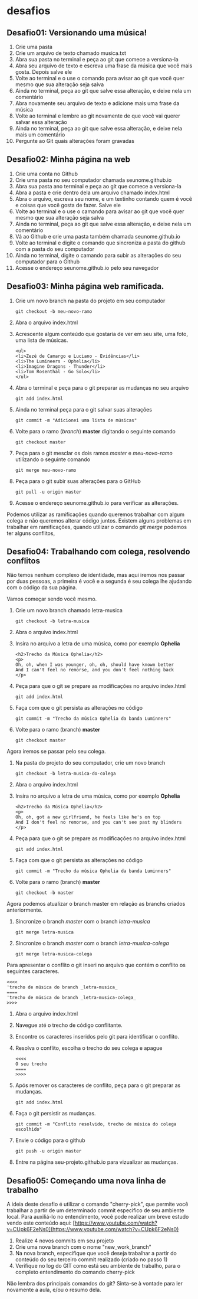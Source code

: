 # desafios

## Desafio01: Versionando uma música!

1. Crie uma pasta
2. Crie um arquivo de texto chamado musica.txt
3. Abra sua pasta no terminal e peça ao git que comece a versiona-la
4. Abra seu arquivo de texto e escreva uma frase da música que você mais gosta. Depois salve ele
5. Volte ao terminal e o use o comando para avisar ao git que você quer mesmo que sua alteração seja salva
6. Ainda no terminal, peça ao git que salve essa alteração, e deixe nela um comentário
7. Abra novamente seu arquivo de texto e adicione mais uma frase da música
8. Volte ao terminal e lembre ao git novamente de que você vai querer salvar essa alteração
9. Ainda no terminal, peça ao git que salve essa alteração, e deixe nela mais um comentário
10. Pergunte ao Git quais alterações foram gravadas

## Desafio02: Minha página na web

1. Crie uma conta no Github
2. Crie uma pasta no seu computador chamada seunome.github.io
3. Abra sua pasta ano terminal e peça ao git que comece a versiona-la
4. Abra a pasta e crie dentro dela um arquivo chamado index.html
5. Abra o arquivo, escreva seu nome, e um textinho contando quem é você e coisas que você gosta de fazer. Salve ele
6. Volte ao terminal e o use o camando para avisar ao git que você quer mesmo que sua alteração seja salva
7. Ainda no terminal, peça ao git que salve essa alteração, e deixe nela um comentário
8. Vá ao Github e crie uma pasta também chamada seunome.github.io
9. Volte ao terminal e digite o comando que sincroniza a pasta do github com a pasta do seu computador
10. Ainda no terminal, digite o camando para subir as alterações do seu computador para o Github
11. Acesse o endereço seunome.github.io pelo seu navegador

## Desafio03: Minha página web ramificada.

1. Crie um novo branch na pasta do projeto em seu computador

   ```text
   git checkout -b meu-novo-ramo
   ```

2. Abra o arquivo index.html
3. Acrescente algum conteúdo que gostaria de ver em seu site, uma foto, uma lista de músicas.

   ```text
   <ul>
   <li>Zezé de Camargo e Luciano - Evidências</li>
   <li>The Lumineers - Ophelia</li>
   <li>Imagine Dragons - Thunder</li>
   <li>Tom Rosenthal - Go Solo</li>
   </ul>
   ```

4. Abra o terminal e peça para o git preparar as mudanças no seu arquivo

   ```text
   git add index.html
   ```

5. Ainda no terminal peça para o git salvar suas alterações

   ```text
   git commit -m "Adicionei uma lista de músicas"
   ```

6. Volte para o ramo \(_branch_\) **master** digitando o seguinte comando

   ```text
   git checkout master
   ```

7. Peça para o git mesclar os dois ramos _master_ e _meu-novo-ramo_ utilizando o seguinte comando

   ```text
   git merge meu-novo-ramo
   ```

8. Peça para o git subir suas alterações para o GitHub

   ```text
   git pull -u origin master
   ```

9. Acesse o endereço seunome.github.io para verificar as alterações.

Podemos utilizar as ramificações quando queremos trabalhar com algum colega e não queremos alterar código juntos. Existem alguns problemas em trabalhar em ramificações, quando utilizar o comando _git merge_ podemos ter alguns conflitos,

## Desafio04: Trabalhando com colega, resolvendo conflitos

Não temos nenhum complexo de identidade, mas aqui iremos nos passar por duas pessoas, a primeira é você e a segunda é seu colega lhe ajudando com o código da sua página.

Vamos começar sendo você mesmo.

1. Crie um novo branch chamado letra-musica

   ```text
   git checkout -b letra-musica
   ```

2. Abra o arquivo index.html
3. Insira no arquivo a letra de uma música, como por exemplo **Ophelia**

   ```text
   <h2>Trecho da Música Ophelia</h2>
   <p>
   Oh, oh, when I was younger, oh, oh, should have known better
   And I can't feel no remorse, and you don't feel nothing back
   </p>
   ```

4. Peça para que o git se prepare as modificações no arquivo index.html

   ```text
   git add index.html
   ```

5. Faça com que o git persista as alterações no código

   ```text
   git commit -m "Trecho da música Ophelia da banda Luminners"
   ```

6. Volte para o ramo \(branch\) **master**

   ```text
   git checkout master
   ```

Agora iremos se passar pelo seu colega.

1. Na pasta do projeto do seu computador, crie um novo branch

   ```text
   git checkout -b letra-musica-do-colega
   ```

2. Abra o arquivo index.html
3. Insira no arquivo a letra de uma música, como por exemplo **Ophelia**

   ```text
   <h2>Trecho da Música Ophelia</h2>
   <p>
   Oh, oh, got a new girlfriend, he feels like he's on top
   And I don't feel no remorse, and you can't see past my blinders
   </p>
   ```

4. Peça para que o git se prepare as modificações no arquivo index.html

   ```text
   git add index.html
   ```

5. Faça com que o git persista as alterações no código

   ```text
   git commit -m "Trecho da música Ophelia da banda Luminners"
   ```

6. Volte para o ramo \(branch\) **master**

   ```text
   git checkout -b master
   ```

Agora podemos atualizar o branch master em relação as branchs criados anteriormente.

1. Sincronize o branch _master_ com o branch _letra-musica_

   ```text
   git merge letra-musica
   ```

2. Sincronize o branch _master_ com o branch _letra-musica-colega_

   ```text
   git merge letra-musica-colega
   ```

Para apresentar o conflito o git inseri no arquivo que contém o conflito os seguintes caracteres.

```text
<<<<
'trecho de música do branch _letra-musica_
====
'trecho de música do branch _letra-musica-colega_
>>>>
```

1. Abra o arquivo index.html
2. Navegue até o trecho de código conflitante.
3. Encontre os caracteres inseridos pelo git para identificar o conflito.
4. Resolva o conflito, escolha o trecho do seu colega e apague

   ```text
   <<<<
   O seu trecho
   ====
   >>>>
   ```

5. Após remover os caracteres de conflito, peça para o git preparar as mudanças.

   ```text
   git add index.html
   ```

6. Faça o git persistir as mudanças.

   ```text
   git commit -m "Conflito resolvido, trecho de música do colega escolhido"
   ```

7. Envie o código para o github

   ```text
   git push -u origin master
   ```

8. Entre na página seu-projeto.github.io para vizualizar as mudanças.

## Desafio05: Começando uma nova linha de trabalho

A ideia deste desafio é utilizar o comando "cherry-pick", que permite você trabalhar a partir de um determinado commit específico de seu ambiente local. Para auxiliá-lo no entendimento, você pode realizar um breve estudo vendo este conteúdo aqui: [https://www.youtube.com/watch?v=CUpk6F2eNs0](https://www.youtube.com/watch?v=CUpk6F2eNs0)

1. Realize 4 novos commits em seu projeto
2. Crie uma nova branch com o nome "new\_work\_branch"
3. Na nova branch, especifique que você deseja trabalhar a partir do conteúdo do seu terceiro commit realizado \(criado no passo 1\)
4. Verifique no log do GIT como está seu ambiente de trabalho, para o completo entendimento do comando cherry-pick

Não lembra dos principais comandos do git? Sinta-se à vontade para ler novamente a aula, e/ou o resumo dela.

